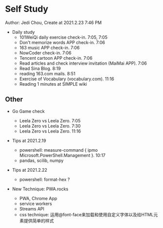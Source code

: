 # Self Study

Author: Jedi Chou, Create at 2021.2.23 7:46 PM

* Daily study
  * 101WeiQi daily exercise check-in. 7:05, 7:05
  * Don't memorize words APP check-in. 7:06
  * 163 music APP check-in. 7:06
  * NowCoder check-in. 7:06
  * Tencent cartoon APP check-in. 7:06
  * Read articles and check interview invitation (MaiMai APP). 7:06
  * Read Sina Blog. 8:19
  * reading 163.com mails. 8:51
  * Exercise of Vocabulary (vocabulary.com). 11:16
  * Reading 1 minutes at SIMPLE wiki

## Other

* Go Game check
  * Leela Zero vs Leela Zero. 7:05
  * Leela Zero vs Leela Zero. 7:30
  * Leela Zero vs Leela Zero. 11:16

* Tips at 2021.2.19
  * powershell: measure-command { ipmo Microsoft.PowerShell.Management }. 10:17
  * pandas, scilib, numpy
* Tips at 2021.2.22
  * powershell: format-hex ?

* New Technique: PWA.rocks
  * PWA, Chrome App
  * service workers
  * Streams API
  * css technique: 运用@font-face来加载和使用自定义字体以及给HTML元素提供简单的样式
